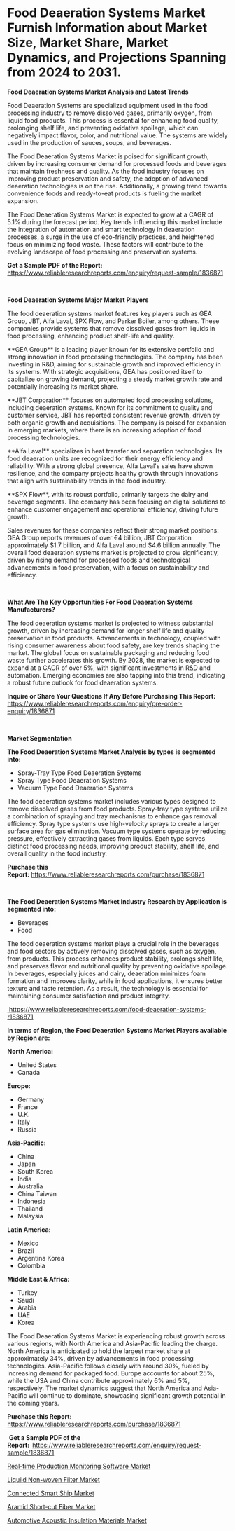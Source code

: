 <p><h1>Food Deaeration Systems Market Furnish Information about Market Size, Market Share, Market Dynamics, and Projections Spanning from 2024 to 2031.</h1></p><p><strong>Food Deaeration Systems Market Analysis and Latest Trends</strong></p>
<p><p>Food Deaeration Systems are specialized equipment used in the food processing industry to remove dissolved gases, primarily oxygen, from liquid food products. This process is essential for enhancing food quality, prolonging shelf life, and preventing oxidative spoilage, which can negatively impact flavor, color, and nutritional value. The systems are widely used in the production of sauces, soups, and beverages.</p><p>The Food Deaeration Systems Market is poised for significant growth, driven by increasing consumer demand for processed foods and beverages that maintain freshness and quality. As the food industry focuses on improving product preservation and safety, the adoption of advanced deaeration technologies is on the rise. Additionally, a growing trend towards convenience foods and ready-to-eat products is fueling the market expansion.</p><p>The Food Deaeration Systems Market is expected to grow at a CAGR of 5.1% during the forecast period. Key trends influencing this market include the integration of automation and smart technology in deaeration processes, a surge in the use of eco-friendly practices, and heightened focus on minimizing food waste. These factors will contribute to the evolving landscape of food processing and preservation systems.</p></p>
<p><strong>Get a Sample PDF of the Report:&nbsp;</strong> <a href="https://www.reliableresearchreports.com/enquiry/request-sample/1836871?utm_campaign=33&utm_medium=2&utm_source=Github&utm_content=ia&utm_term=31122024&utm_id=food-deaeration-systems">https://www.reliableresearchreports.com/enquiry/request-sample/1836871</a></p>
<p>&nbsp;</p>
<p><strong>Food Deaeration Systems Major Market Players</strong></p>
<p><p>The food deaeration systems market features key players such as GEA Group, JBT, Alfa Laval, SPX Flow, and Parker Boiler, among others. These companies provide systems that remove dissolved gases from liquids in food processing, enhancing product shelf-life and quality.</p><p>**GEA Group** is a leading player known for its extensive portfolio and strong innovation in food processing technologies. The company has been investing in R&D, aiming for sustainable growth and improved efficiency in its systems. With strategic acquisitions, GEA has positioned itself to capitalize on growing demand, projecting a steady market growth rate and potentially increasing its market share.</p><p>**JBT Corporation** focuses on automated food processing solutions, including deaeration systems. Known for its commitment to quality and customer service, JBT has reported consistent revenue growth, driven by both organic growth and acquisitions. The company is poised for expansion in emerging markets, where there is an increasing adoption of food processing technologies.</p><p>**Alfa Laval** specializes in heat transfer and separation technologies. Its food deaeration units are recognized for their energy efficiency and reliability. With a strong global presence, Alfa Laval's sales have shown resilience, and the company projects healthy growth through innovations that align with sustainability trends in the food industry.</p><p>**SPX Flow**, with its robust portfolio, primarily targets the dairy and beverage segments. The company has been focusing on digital solutions to enhance customer engagement and operational efficiency, driving future growth.</p><p>Sales revenues for these companies reflect their strong market positions: GEA Group reports revenues of over €4 billion, JBT Corporation approximately $1.7 billion, and Alfa Laval around $4.6 billion annually. The overall food deaeration systems market is projected to grow significantly, driven by rising demand for processed foods and technological advancements in food preservation, with a focus on sustainability and efficiency.</p></p>
<p>&nbsp;</p>
<p><strong>What Are The Key Opportunities For Food Deaeration Systems Manufacturers?</strong></p>
<p><p>The food deaeration systems market is projected to witness substantial growth, driven by increasing demand for longer shelf life and quality preservation in food products. Advancements in technology, coupled with rising consumer awareness about food safety, are key trends shaping the market. The global focus on sustainable packaging and reducing food waste further accelerates this growth. By 2028, the market is expected to expand at a CAGR of over 5%, with significant investments in R&D and automation. Emerging economies are also tapping into this trend, indicating a robust future outlook for food deaeration systems.</p></p>
<p><strong>Inquire or Share Your Questions If Any Before Purchasing This Report:</strong> <a href="https://www.reliableresearchreports.com/enquiry/pre-order-enquiry/1836871?utm_campaign=33&utm_medium=2&utm_source=Github&utm_content=ia&utm_term=31122024&utm_id=food-deaeration-systems">https://www.reliableresearchreports.com/enquiry/pre-order-enquiry/1836871</a></p>
<p>&nbsp;</p>
<p><strong>Market Segmentation</strong></p>
<p><strong>The Food Deaeration Systems Market Analysis by types is segmented into:</strong></p>
<p><ul><li>Spray-Tray Type Food Deaeration Systems</li><li>Spray Type Food Deaeration Systems</li><li>Vacuum Type Food Deaeration Systems</li></ul></p>
<p><p>The food deaeration systems market includes various types designed to remove dissolved gases from food products. Spray-tray type systems utilize a combination of spraying and tray mechanisms to enhance gas removal efficiency. Spray type systems use high-velocity sprays to create a larger surface area for gas elimination. Vacuum type systems operate by reducing pressure, effectively extracting gases from liquids. Each type serves distinct food processing needs, improving product stability, shelf life, and overall quality in the food industry.</p></p>
<p><strong>Purchase this Report:&nbsp;</strong><a href="https://www.reliableresearchreports.com/purchase/1836871?utm_campaign=33&utm_medium=2&utm_source=Github&utm_content=ia&utm_term=31122024&utm_id=food-deaeration-systems">https://www.reliableresearchreports.com/purchase/1836871</a></p>
<p>&nbsp;</p>
<p><strong>The Food Deaeration Systems Market Industry Research by Application is segmented into:</strong></p>
<p><ul><li>Beverages</li><li>Food</li></ul></p>
<p><p>The food deaeration systems market plays a crucial role in the beverages and food sectors by actively removing dissolved gases, such as oxygen, from products. This process enhances product stability, prolongs shelf life, and preserves flavor and nutritional quality by preventing oxidative spoilage. In beverages, especially juices and dairy, deaeration minimizes foam formation and improves clarity, while in food applications, it ensures better texture and taste retention. As a result, the technology is essential for maintaining consumer satisfaction and product integrity.</p></p>
<p><a href="https://www.reliableresearchreports.com/food-deaeration-systems-r1836871?utm_campaign=33&utm_medium=2&utm_source=Github&utm_content=ia&utm_term=31122024&utm_id=food-deaeration-systems">&nbsp;https://www.reliableresearchreports.com/food-deaeration-systems-r1836871</a></p>
<p><strong>In terms of Region, the Food Deaeration Systems Market Players available by Region are:</strong></p>
<p>
    <p> <strong> North America: </strong>
        <ul>
            <li>United States</li>
            <li>Canada</li>
        </ul>
        </p> 
    <p> <strong> Europe: </strong>
        <ul>
            <li>Germany</li>
            <li>France</li>
            <li>U.K.</li>
            <li>Italy</li>
            <li>Russia</li>
        </ul>
        </p> 
    <p> <strong> Asia-Pacific: </strong>
        <ul>
            <li>China</li>
            <li>Japan</li>
            <li>South Korea</li>
            <li>India</li>
            <li>Australia</li>
            <li>China Taiwan</li>
            <li>Indonesia</li>
            <li>Thailand</li>
            <li>Malaysia</li>
        </ul>
        </p> 
    <p> <strong> Latin America: </strong>
        <ul>
            <li>Mexico</li>
            <li>Brazil</li>
            <li>Argentina Korea</li>
            <li>Colombia</li>
        </ul>
        </p> 
    <p> <strong> Middle East & Africa: </strong>
        <ul>
            <li>Turkey</li>
            <li>Saudi</li>
            <li>Arabia</li>
            <li>UAE</li>
            <li>Korea</li>
        </ul>
    </p>
    </p>
<p><p>The Food Deaeration Systems Market is experiencing robust growth across various regions, with North America and Asia-Pacific leading the charge. North America is anticipated to hold the largest market share at approximately 34%, driven by advancements in food processing technologies. Asia-Pacific follows closely with around 30%, fueled by increasing demand for packaged food. Europe accounts for about 25%, while the USA and China contribute approximately 6% and 5%, respectively. The market dynamics suggest that North America and Asia-Pacific will continue to dominate, showcasing significant growth potential in the coming years.</p></p>
<p><strong>Purchase this Report: </strong><a href="https://www.reliableresearchreports.com/purchase/1836871?utm_campaign=33&utm_medium=2&utm_source=Github&utm_content=ia&utm_term=31122024&utm_id=food-deaeration-systems">https://www.reliableresearchreports.com/purchase/1836871</a></p>
<p>&nbsp;<strong>Get a Sample PDF of the Report:&nbsp;&nbsp;</strong><a href="https://www.reliableresearchreports.com/enquiry/request-sample/1836871?utm_campaign=33&utm_medium=2&utm_source=Github&utm_content=ia&utm_term=31122024&utm_id=food-deaeration-systems">https://www.reliableresearchreports.com/enquiry/request-sample/1836871</a></p>
<p><strong></strong></p>
<p><p><a href="https://github.com/ryanbell8967/Market-Research-Report-List-1/blob/main/real-time-production-monitoring-software-market.md?utm_campaign=33&utm_medium=2&utm_source=Github&utm_content=ia&utm_term=31122024&utm_id=food-deaeration-systems">Real-time Production Monitoring Software Market</a></p><p><a href="https://github.com/nathaliehurles7142/Market-Research-Report-List-1/blob/main/liquild-non-woven-filter-market.md?utm_campaign=33&utm_medium=2&utm_source=Github&utm_content=ia&utm_term=31122024&utm_id=food-deaeration-systems">Liquild Non-woven Filter Market</a></p><p><a href="https://github.com/rosalinebhakta48/Market-Research-Report-List-1/blob/main/connected-smart-ship-market.md?utm_campaign=33&utm_medium=2&utm_source=Github&utm_content=ia&utm_term=31122024&utm_id=food-deaeration-systems">Connected Smart Ship Market</a></p><p><a href="https://github.com/chongseney974/Market-Research-Report-List-1/blob/main/aramid-short-cut-fiber-market.md?utm_campaign=33&utm_medium=2&utm_source=Github&utm_content=ia&utm_term=31122024&utm_id=food-deaeration-systems">Aramid Short-cut Fiber Market</a></p><p><a href="https://github.com/yoshih12/Market-Research-Report-List-4/blob/main/automotive-acoustic-insulation-materials-market.md?utm_campaign=33&utm_medium=2&utm_source=Github&utm_content=ia&utm_term=31122024&utm_id=food-deaeration-systems">Automotive Acoustic Insulation Materials Market</a></p></p>